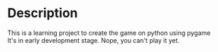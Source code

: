 # Description
This is a learning project to create the game on python using pygame  
It's in early development stage. Nope, you can't play it yet.  

